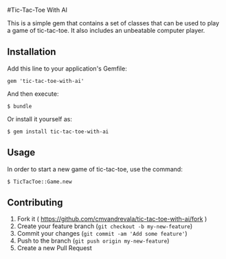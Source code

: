 #Tic-Tac-Toe With AI

This is a simple gem that contains a set of classes that can be used to play a game of tic-tac-toe.  It also includes an unbeatable computer player.

## Installation

Add this line to your application's Gemfile:

    gem 'tic-tac-toe-with-ai'

And then execute:

    $ bundle

Or install it yourself as:

    $ gem install tic-tac-toe-with-ai

## Usage

In order to start a new game of tic-tac-toe, use the command:

	$ TicTacToe::Game.new

## Contributing

1. Fork it ( https://github.com/cmvandrevala/tic-tac-toe-with-ai/fork )
2. Create your feature branch (`git checkout -b my-new-feature`)
3. Commit your changes (`git commit -am 'Add some feature'`)
4. Push to the branch (`git push origin my-new-feature`)
5. Create a new Pull Request

